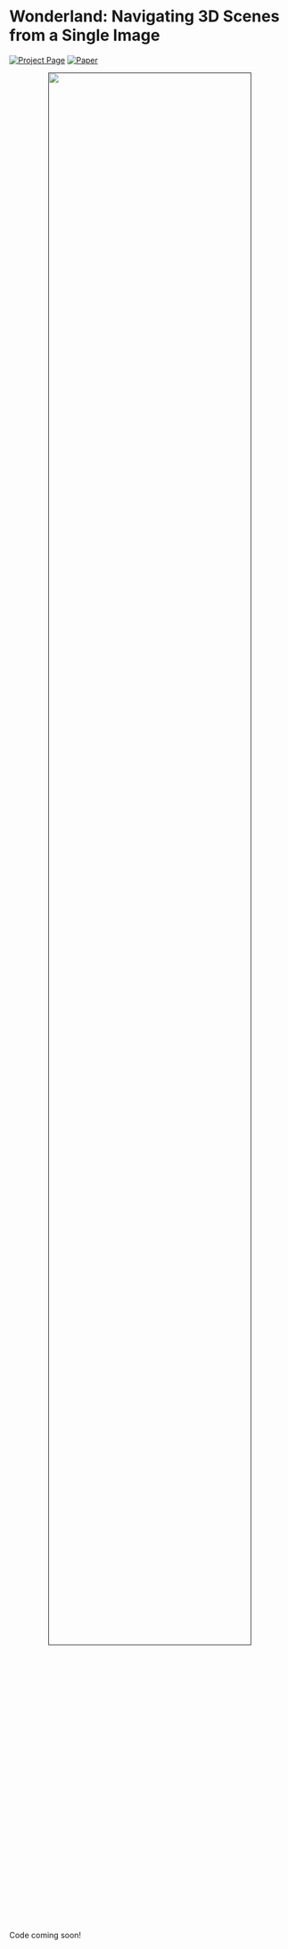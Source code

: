 # Wonderland: Navigating 3D Scenes from a Single Image

[![Project Page](https://img.shields.io/badge/Wonderland-Website-A36CF1?&logo=googlechrome&labelColor=65C7F7)](https://snap-research.github.io/wonderland/)
[![Paper](https://img.shields.io/badge/cs.CV-Paper-b31b1b?logo=arxiv&logoColor=red)](https://arxiv.org/abs/2412.12091)

<p align="center" >
  <a href="">
    <img src="assets/teaser.png" width="85%">
  </a>
</p>

Code coming soon!